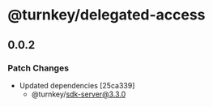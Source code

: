 # @turnkey/delegated-access

## 0.0.2

### Patch Changes

- Updated dependencies [25ca339]
  - @turnkey/sdk-server@3.3.0
